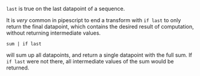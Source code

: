 `last` is true on the last datapoint of a sequence.

It is *very* common in pipescript to end a transform with `if last` to only return the final datapoint, which contains the desired result of computation, without returning intermediate values.

```
sum | if last
```

will sum up all datapoints, and return a single datapoint with the full sum. If `if last` were not there, all intermediate values of the sum would be returned.
